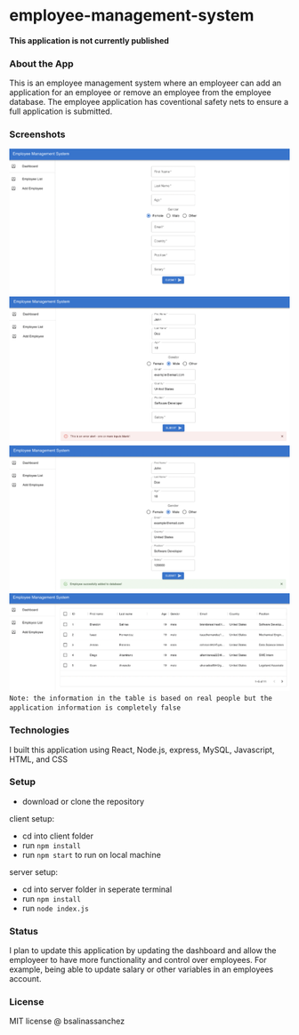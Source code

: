 # employee-management-system

#### This application is not currently published

### About the App

This is an employee management system where an employeer can add an application for an employee or remove an employee from the employee database. The employee application has coventional safety nets to ensure a full application is submitted.

### Screenshots

![demo-system-1](./employee-application-1.png)
![demo-system-2](./employee-application-2.png)
![demo-system-3](./employee-application-3.png)
![demo-system-4](./employee-application-4.png)
`Note: the information in the table is based on real people but the application information is completely false`

### Technologies
I built this application using React, Node.js, express, MySQL, Javascript, HTML, and CSS

### Setup
- download or clone the repository

client setup:
- cd into client folder
- run `npm install`
- run `npm start` to run on local machine

server setup:
- cd into server folder in seperate terminal
- run `npm install`
- run `node index.js`

### Status
I plan to update this application by updating the dashboard and allow the employeer to have more functionality and control over employees. For example, being able to update salary or other variables in an employees account.

### License

MIT license @ bsalinassanchez

